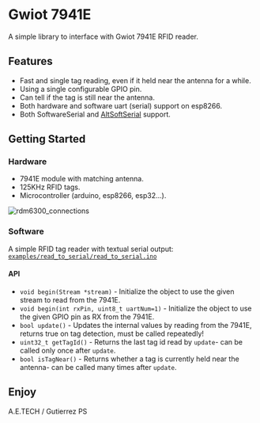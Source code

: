 # Gwiot 7941E

A simple library to interface with Gwiot 7941E RFID reader.

## Features

* Fast and single tag reading, even if it held near the antenna for a while.
* Using a single configurable GPIO pin.
* Can tell if the tag is still near the antenna.
* Both hardware and software uart (serial) support on esp8266.
* Both SoftwareSerial and [AltSoftSerial](https://github.com/PaulStoffregen/AltSoftSerial) support.

## Getting Started

### Hardware

* 7941E module with matching antenna.
* 125KHz RFID tags.
* Microcontroller (arduino, esp8266, esp32...).

![rdm6300_connections](../master/doc/rdm6300_connections.png "rdm6300_connections")

### Software

A simple RFID tag reader with textual serial output:
[```examples/read_to_serial/read_to_serial.ino```](examples/read_to_serial/read_to_serial.ino)

#### API

* ```void begin(Stream *stream)``` - Initialize the object to use the given stream to read from the 7941E.
* ```void begin(int rxPin, uint8_t uartNum=1)``` - Initialize the object to use the given GPIO pin as RX from the 7941E.
* ```bool update()``` - Updates the internal values by reading from the 7941E, returns true on tag detection, must be called repeatedly!
* ```uint32_t getTagId()``` - Returns the last tag id read by ```update```- can be called only once after ```update```.
* ```bool isTagNear()``` -  Returns whether a tag is currently held near the antenna- can be called many times after ```update```.

## Enjoy

A.E.TECH /  Gutierrez PS
